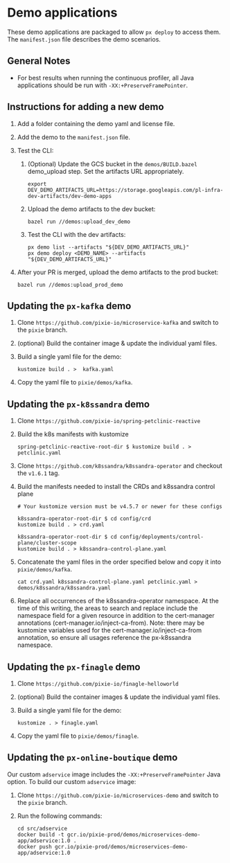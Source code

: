 # Demo applications

These demo applications are packaged to allow `px deploy` to access them. The `manifest.json`
file describes the demo scenarios.

## General Notes

- For best results when running the continuous profiler, all Java applications should be run with `-XX:+PreserveFramePointer`.

## Instructions for adding a new demo

1. Add a folder containing the demo yaml and license file.
2. Add the demo to the `manifest.json` file.
3. Test the CLI:
    1. (Optional) Update the GCS bucket in the `demos/BUILD.bazel` demo_upload step. Set the artifacts URL appropriately.

        ```shell
        export DEV_DEMO_ARTIFACTS_URL=https://storage.googleapis.com/pl-infra-dev-artifacts/dev-demo-apps
        ```

    2. Upload the demo artifacts to the dev bucket:

        ```shell
        bazel run //demos:upload_dev_demo
        ```

    3. Test the CLI with the dev artifacts:

        ```shell
        px demo list --artifacts "${DEV_DEMO_ARTIFACTS_URL}"
        px demo deploy <DEMO_NAME> --artifacts "${DEV_DEMO_ARTIFACTS_URL}"
        ```

4. After your PR is merged, upload the demo artifacts to the prod bucket:

    ```shell
    bazel run //demos:upload_prod_demo
    ```

## Updating the `px-kafka` demo

1. Clone `https://github.com/pixie-io/microservice-kafka` and switch to the `pixie` branch.

2. (optional) Build the container image & update the individual yaml files.

3. Build a single yaml file for the demo:

    ```shell
    kustomize build . >  kafka.yaml
    ```

4. Copy the yaml file to `pixie/demos/kafka`.

## Updating the `px-k8ssandra` demo

1. Clone `https://github.com/pixie-io/spring-petclinic-reactive`

2. Build the k8s manifests with kustomize

    ```shell
    spring-petclinic-reactive-root-dir $ kustomize build . > petclinic.yaml
    ```

3. Clone `https://github.com/k8ssandra/k8ssandra-operator` and checkout the `v1.6.1` tag.


4. Build the manifests needed to install the CRDs and k8ssandra control plane

    ```shell
    # Your kustomize version must be v4.5.7 or newer for these configs

    k8ssandra-operator-root-dir $ cd config/crd
    kustomize build . > crd.yaml

    k8ssandra-operator-root-dir $ cd config/deployments/control-plane/cluster-scope
    kustomize build . > k8ssandra-control-plane.yaml
    ```

5. Concatenate the yaml files in the order specified below and copy it into `pixie/demos/kafka`.

    ```shell
    cat crd.yaml k8ssandra-control-plane.yaml petclinic.yaml > demos/k8ssandra/k8ssandra.yaml
    ```

6. Replace all occurrences of the k8ssandra-operator namespace. At the time of this writing, the areas to search and replace include the namespace field for a given resource in addition to the cert-manager annotations (cert-manager.io/inject-ca-from). Note: there may be kustomize variables used for the cert-manager.io/inject-ca-from annotation, so ensure all usages reference the px-k8ssandra namespace.

## Updating the `px-finagle` demo

1. Clone `https://github.com/pixie-io/finagle-helloworld`

2. (optional) Build the container images & update the individual yaml files.

3. Build a single yaml file for the demo:

    ```shell
    kustomize . > finagle.yaml
    ```

4. Copy the yaml file to `pixie/demos/finagle`.

## Updating the `px-online-boutique` demo

Our custom `adservice` image includes the `-XX:+PreserveFramePointer` Java option. To build our custom `adservice` image:

1. Clone `https://github.com/pixie-io/microservices-demo` and switch to the `pixie` branch.

2. Run the following commands:

    ```shell
    cd src/adservice
    docker build -t gcr.io/pixie-prod/demos/microservices-demo-app/adservice:1.0 .
    docker push gcr.io/pixie-prod/demos/microservices-demo-app/adservice:1.0
    ```
